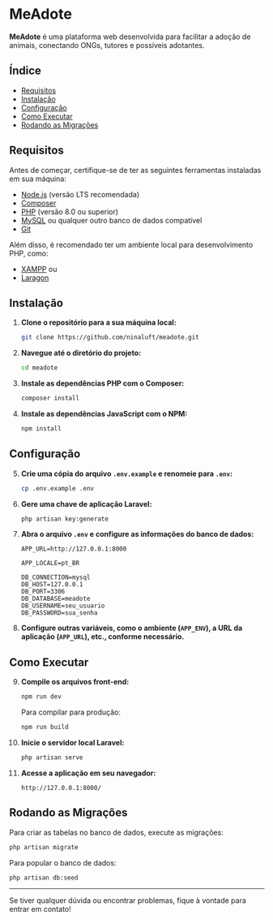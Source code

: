 
# MeAdote

**MeAdote** é uma plataforma web desenvolvida para facilitar a adoção de animais, conectando ONGs, tutores e possíveis adotantes.

## Índice

- [Requisitos](#requisitos)
- [Instalação](#instalação)
- [Configuração](#configuração)
- [Como Executar](#como-executar)
- [Rodando as Migrações](#rodando-as-migrações)

## Requisitos

Antes de começar, certifique-se de ter as seguintes ferramentas instaladas em sua máquina:

- [Node.js](https://nodejs.org/) (versão LTS recomendada)
- [Composer](https://getcomposer.org/)
- [PHP](https://www.php.net/downloads.php) (versão 8.0 ou superior)
- [MySQL](https://www.mysql.com/downloads/) ou qualquer outro banco de dados compatível
- [Git](https://git-scm.com/)

Além disso, é recomendado ter um ambiente local para desenvolvimento PHP, como:

- [XAMPP](https://www.apachefriends.org/index.html) ou
- [Laragon](https://laragon.org/)

## Instalação

1. **Clone o repositório para a sua máquina local:**

   ```bash
   git clone https://github.com/ninaluft/meadote.git
   ```

2. **Navegue até o diretório do projeto:**

   ```bash
   cd meadote
   ```

3. **Instale as dependências PHP com o Composer:**

   ```bash
   composer install
   ```

4. **Instale as dependências JavaScript com o NPM:**

   ```bash
   npm install
   ```

## Configuração

5. **Crie uma cópia do arquivo `.env.example` e renomeie para `.env`:**

   ```bash
   cp .env.example .env
   ```

6. **Gere uma chave de aplicação Laravel:**

   ```bash
   php artisan key:generate
   ```

7. **Abra o arquivo `.env` e configure as informações do banco de dados:**

   ```env
   APP_URL=http://127.0.0.1:8000

   APP_LOCALE=pt_BR
   
   DB_CONNECTION=mysql
   DB_HOST=127.0.0.1
   DB_PORT=3306
   DB_DATABASE=meadote
   DB_USERNAME=seu_usuario
   DB_PASSWORD=sua_senha
   ```

8. **Configure outras variáveis, como o ambiente (`APP_ENV`), a URL da aplicação (`APP_URL`), etc., conforme necessário.**

## Como Executar

9. **Compile os arquivos front-end:**

   ```bash
   npm run dev
   ```

   Para compilar para produção:

   ```bash
   npm run build
   ```

10. **Inicie o servidor local Laravel:**

    ```bash
    php artisan serve
    ```

11. **Acesse a aplicação em seu navegador:**

    ```
    http://127.0.0.1:8000/
    ```

## Rodando as Migrações

Para criar as tabelas no banco de dados, execute as migrações:

```bash
php artisan migrate
```

Para popular o banco de dados:

```bash
php artisan db:seed 
```

---

Se tiver qualquer dúvida ou encontrar problemas, fique à vontade para entrar em contato!
